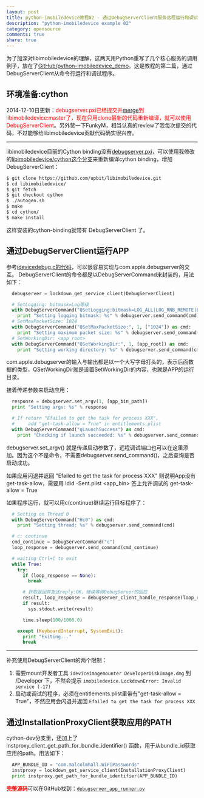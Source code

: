 ```yaml
---
layout: post
title: python-imobiledevice教程02 - 通过DebugServerClient服务远程运行和调试程序
description: "python-imobiledevice example 02"
category: opensource
comments: true
share: true
---
```


为了加深对libimobiledevice的理解，这两天用Python重写了几个核心服务的调用例子，放在了[GitHub/python-imobiledevice_demo](https://github.com/upbit/python-imobiledevice_demo)。这是教程的第二篇，通过DebugServerClient从命令行运行和调试程序。

## 环境准备:cython

2014-12-10日更新：<span style="color:#f00">debugserver.pxi已经提交并[merge](https://github.com/libimobiledevice/libimobiledevice/pull/159)到libimobiledevice:master了，现在只用clone最新的代码重新编译，就可以使用DebugServerClient</span>。另外赞一下FunkyM，相当认真的review了我每次提交的代码，不过能够给libimobiledevice贡献代码确实很兴奋。

---

libimobiledevice目前的Cython binding没有[debugserver.pxi](https://github.com/upbit/libimobiledevice/blob/cython/cython/debugserver.pxi)，可以使用我修改的[libimobiledevice/cython这个分支](https://github.com/upbit/libimobiledevice/tree/cython)来重新编译cython binding，增加DebugServerClient：

~~~sh
$ git clone https://github.com/upbit/libimobiledevice.git
$ cd libimobiledevice/
$ git fetch
$ git checkout cython
$ ./autogen.sh
$ make
$ cd cython/
$ make install
~~~

这样安装的cython-binding就带有 DebugServerClient 了。

## 通过DebugServerClient运行APP

参考[idevicedebug.c的代码](https://github.com/libimobiledevice/libimobiledevice/blob/master/tools/idevicedebug.c#L346)，可以很容易实现与com.apple.debugserver的交互。
DebugServerClient的命令都是以DebugServerCommand来封装的，用法如下：

~~~python
  debugserver = lockdown_get_service_client(DebugServerClient)

  # SetLogging: bitmask=Log等级
  with DebugServerCommand("QSetLogging:bitmask=LOG_ALL|LOG_RNB_REMOTE|LOG_RNB_PACKETS") as cmd:
    print "Setting logging bitmask: %s" % debugserver.send_command(cmd)
  # SetMaxPacketSize: 1024
  with DebugServerCommand("QSetMaxPacketSize:", 1, ["1024"]) as cmd:
    print "Setting maximum packet size: %s" % debugserver.send_command(cmd)
  # SetWorkingDir: <app_root>
  with DebugServerCommand("QSetWorkingDir:", 1, [app_root]) as cmd:
    print "Setting working directory: %s" % debugserver.send_command(cmd)
~~~

com.apple.debugserver的输入与输出都是以一个大写字母打头的，表示后面数据的类型，QSetWorkingDir就是设置SetWorkingDir的内容，也就是APP的运行目录。

接着传递参数来启动应用：

~~~python
  response = debugserver.set_argv(1, [app_bin_path])
  print "Setting argv: %s" % response

  # If return "Efailed to get the task for process XXX",
  # 	add "get-task-allow = True" in entitlements.plist
  with DebugServerCommand("qLaunchSuccess") as cmd:
    print "Checking if launch succeeded: %s" % debugserver.send_command(cmd)
~~~

debugserver.set_argv() 就是传递启动参数了，远程调试端口也可以在这里添加。因为这个不是命令，不需要debugserver.send_command()，之后查询是否启动成功。

如果应用闪退并返回 "Efailed to get the task for process XXX" 则说明App没有 get-task-allow，需要用 ldid -Sent.plist <app_bin> 签上允许调试的 get-task-allow = True

如果程序运行，就可以用c(continue)继续运行目标程序了：

~~~python
  # Setting on Thread 0
  with DebugServerCommand("Hc0") as cmd:
    print "Setting thread: %s" % debugserver.send_command(cmd)

  # c: continue
  cmd_continue = DebugServerCommand("c")
  loop_response = debugserver.send_command(cmd_continue)

  # waiting Ctrl+C to exit
  while True:
    try:
      if (loop_response == None):
        break

      # 获取返回并发送reply:OK，继续等待DebugServer的回应
      result, loop_response = debugserver_client_handle_response(loop_response, reply=True)
      if result:
        sys.stdout.write(result)

      time.sleep(100/1000.0)

    except (KeyboardInterrupt, SystemExit):
      print "Exiting..."
      break
~~~

---

补充使用DebugServerClient的两个限制：

1. 需要mount开发者工具 `ideviceimagemounter DeveloperDiskImage.dmg` 到 /Developer 下，不然会提示 `imobiledevice.LockdownError: Invalid service (-17)`
2. 启动或调试的程序，必须在entitlements.plist里带有"get-task-allow = True"，不然应用会闪退并返回 `Efailed to get the task for process XXX`

## 通过InstallationProxyClient获取应用的PATH

cython-dev分支里，还加上了 instproxy_client_get_path_for_bundle_identifier() 函数，用于从bundle_id获取应用的path。用法如下：

~~~python
  APP_BUNDLE_ID = "com.malcolmhall.WiFiPasswords"
  instproxy = lockdown_get_service_client(InstallationProxyClient)
  print instproxy.get_path_for_bundle_identifier(APP_BUNDLE_ID)
~~~

<span style="color:#f00;">**完整源码**</span>可以在GitHub找到：[`debugserver_app_runner.py`](https://github.com/upbit/python-imobiledevice_demo/blob/master/debugserver_app_runner.py)
